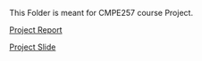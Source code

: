 This Folder is meant for CMPE257 course Project.

[Project Report](https://docs.google.com/document/d/10l5POUJspy-XrdSkGnBj2Dp82OrmbNbKqRb41oBraA8/edit?ts=5af63b5a)


[Project Slide](https://docs.google.com/presentation/d/1T9hxxU2FQZLZSULY5qy0jXhW2ggnRvEDT9McoQahZec/edit?ts=5af63dcc#slide=id.p)
